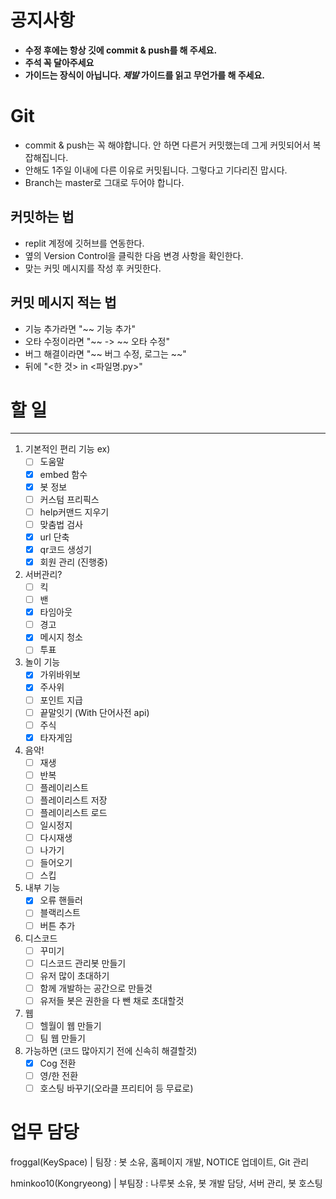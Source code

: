 # 공지사항
- **수정 후에는 항상 깃에 commit & push를 해 주세요.**
- **주석 꼭 달아주세요**
- **가이드는 장식이 아닙니다. *제발* 가이드를 읽고 무언가를 해 주세요.**
# Git
- commit & push는 꼭 해야합니다. 안 하면 다른거 커밋했는데 그게 커밋되어서 복잡해집니다.
- 안해도 1주일 이내에 다른 이유로 커밋됩니다. 그렇다고 기다리진 맙시다.
- Branch는 master로 그대로 두어야 합니다.

## 커밋하는 법
- replit 계정에 깃허브를 연동한다.
- 옆의 Version Control을 클릭한 다음 변경 사항을 확인한다.
- 맞는 커밋 메시지를 작성 후 커밋한다.
## 커밋 메시지 적는 법
- 기능 추가라면 "~~ 기능 추가"
- 오타 수정이라면 "~~ -> ~~ 오타 수정"
- 버그 해결이라면 "~~ 버그 수정, 로그는 ~~" 
- 뒤에 "<한 것> in <파일명.py>"


# 할 일

---


1. 기본적인 편리 기능 ex)
    - [ ] 도움말
    - [x] embed 함수
    - [x] 봇 정보
    - [ ] 커스텀 프리픽스
    - [ ] help커맨드 지우기
    - [ ] 맞춤법 검사
    - [x] url 단축
    - [x] qr코드 생성기
    - [x] 회원 관리 (진행중)

2. 서버관리?
    - [ ] 킥
    - [ ] 밴
    - [x] 타임아웃
    - [ ] 경고
    - [x] 메시지 청소
    - [ ] 투표

3. 놀이 기능
    - [x] 가위바위보
    - [x] 주사위
    - [ ] 포인트 지급
    - [ ] 끝말잇기 (With 단어사전 api)
    - [ ] 주식
    - [x] 타자게임

4. 음악!
   - [ ] 재생
   - [ ] 반복
   - [ ] 플레이리스트
   - [ ] 플레이리스트 저장
   - [ ] 플레이리스트 로드
   - [ ] 일시정지
   - [ ] 다시재생
   - [ ] 나가기
   - [ ] 들어오기
   - [ ] 스킵

5. 내부 기능
    - [x] 오류 핸들러
    - [ ] 블랙리스트
    - [ ] 버튼 추가

6. 디스코드
    - [ ] 꾸미기
    - [ ] 디스코드 관리봇 만들기
    - [ ] 유저 많이 초대하기
    - [ ] 함께 개발하는 공간으로 만들것
    - [ ] 유저들 봇은 권한을 다 뺀 채로 초대할것 

7. 웹
    - [ ] 헬월이 웹 만들기
    - [ ] 팀 웹 만들기

7. 가능하면 (코드 많아지기 전에 신속히 해결할것)
    - [x] Cog 전환
    - [ ] 영/한 전환
    - [ ] 호스팅 바꾸기(오라클 프리티어 등 무료로)

# 업무 담당
froggal(KeySpace) | 팀장 : 봇 소유, 홈페이지 개발, NOTICE 업데이트, Git 관리

hminkoo10(Kongryeong) | 부팀장 : 나루봇 소유, 봇 개발 담당, 서버 관리, 봇 호스팅
